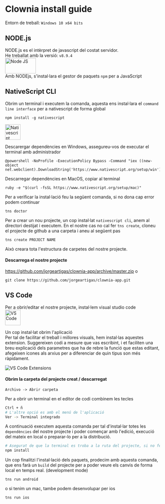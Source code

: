 # Clownia install guide
Entorn de treball:
`Windows 10 x64 bits`

## NODE.js 
NODE.js es el intèrpret de javascript del costat servidor.   
He treballat amb la versió: `v8.9.4`   
[<img src="https://upload.wikimedia.org/wikipedia/commons/thumb/d/d9/Node.js_logo.svg/1200px-Node.js_logo.svg.png" alt="Node JS" width="100" height="50">](https://nodejs.org/es/)    
Amb NODEjs, s'instal·lara el gestor de paquets `npm` per a JavaScript

## NativeScript CLI
Obrim un terminal i executem la comanda, aquesta ens instal·lara el `command line interface` per a nativescript de forma global
```
npm install -g nativescript
```
[<img src="https://www.azoft.com/wp-content/uploads/2017/10/nativescript@3x.png" alt="Nativescript" width="50" height="50">](https://docs.nativescript.org/angular/start/introduction)   

Descarergar dependències en Windows, assegureu-vos de executar el terminal amb administrador
```
@powershell -NoProfile -ExecutionPolicy Bypass -Command "iex ((new-object net.webclient).DownloadString('https://www.nativescript.org/setup/win'))"
```
Descarregar dependències en MacOS, copiar al terminal
```
ruby -e "$(curl -fsSL https://www.nativescript.org/setup/mac)"
```

Per a verificar la instal·lació feu la següent comanda, si no dona cap error podem continuar
```
tns doctor
```
Per a crear un nou projecte, un cop instal·lat `nativescript cli`, anem al directori destijat i executem.
En el nostre cas no cal fer `tns create`, cloneu el projecte de github a una carpeta i aneu al següent pas
```
tns create PROJECT NAME
```
Això creara tota l'estructura de carpetes del nostre projecte.
#### Descarrega el nostre projecte

https://github.com/jorgeartigas/clownia-app/archive/master.zip
o
```
git clone https://github.com/jorgeartigas/clownia-app.git
```

## VS Code
Per a obrir/editar el nostre projecte, instal·lem visual studio code   
[<img src="https://encrypted-tbn0.gstatic.com/images?q=tbn:ANd9GcQfz8FAK0kFKnNR4dviscoczzCaqBbSphZj1CZfsd2gYznRJKLe" alt="VS Code" width="50" height="50">](https://code.visualstudio.com/)

Un cop instal·lat obrim l'aplicació  
Per tal de facilitar el treball i millores visuals, hem instal·las aquestes extension.
Suggereixen codi a mesure que vas escribint, i et faciliten una breu explicació dels parametres que ha de rebre la funció que estas editant, afegeixen icones als arxius per a diferenciar de quin tipus son més ràpidament.   
   
<img src="https://i.gyazo.com/e261d444a5def2233340d9120d550025.png" alt="VS Code Extensions">

#### Obrim la carpeta del projecte creat / descarregat 
```
Archivo -> Abrir carpeta
```
Per a obrir un terminal en el editor de codi combinem les tecles
```bash
Ctrl + ñ
# L'altre opció es amb el menú de l'aplicació
Ver -> Terminal integrado
```
A continuació executem aquesta comanda per tal d'instal·lar totes les `dependències` del nostre projecte i poder començar amb l'edició, execució del mateix en local o preparar-lo per a la distribució.   
```bash
# Asegurat de que la terminal es troba a la ruta del projecte, si no fes:  cd /PATH/
npm install
```
Un cop finalitzi l'instal·lació dels paquets, prodecim amb aquesta comanda, que ens farà un `build` del projecte per a poder veure els canvis de forma local en temps real. (development mode)
```
tns run android
```
o si tenim un mac, tambe podem desenvolupar per ios
```
tns run ios
```
